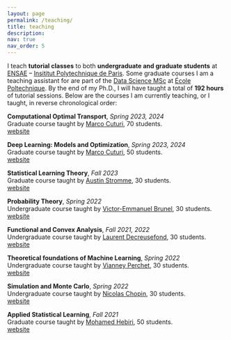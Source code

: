 ```yaml
---
layout: page
permalink: /teaching/
title: teaching
description: 
nav: true
nav_order: 5
---
```


I teach **tutorial classes** to both **undergraduate and graduate students** at [ENSAE](https://www.ensae.fr/) – [Insititut Polytechnique de Paris](https://www.ip-paris.fr/). Some graduate courses I am a teaching assistant for are part of the [Data Science MSc](https://www.ip-paris.fr/education/masters/mention-mathematiques-appliquees-statistique/master-year-2-data-science) at [École Poltechnique](https://www.polytechnique.edu/). By the end of my Ph.D., I will have taught a total of **192 hours** of tutorial sessions. Below are the courses I am currently teaching, or I taught, in reverse chronological order:

**Computational Optimal Transport**, *Spring 2023, 2024*<br>
Graduate course taught by [Marco Cuturi](https://marcocuturi.net/index.html), 70 students.<br>
[website](https://www.ensae.fr/courses/3449-optimal-transport-theory-tweaks-computations-and-applications-machine-learning)

**Deep Learning: Models and Optimization**, *Spring 2023, 2024*<br>
Graduate course taught by [Marco Cuturi](https://marcocuturi.net/index.html), 50 students.<br>
[website](https://www.ensae.fr/courses/4354)

**Statistical Learning Theory**, *Fall 2023*<br>
Graduate course taught by [Austin Stromme](https://austinjstromme.github.io/), 30 students.<br>
[website](https://www.ensae.fr/en/courses/381-advanced-machine-learning)

**Probability Theory**, *Spring 2022*<br>
Undergraduate course taught by [Victor-Emmanuel Brunel](https://vebrunel.fr/), 30 students.<br>
[website](https://www.ensae.fr/courses/113-theorie-des-probabilites-1a)

**Functional and Convex Analysis**, *Fall 2021, 2022*<br>
Undergraduate course taught by [Laurent Decreusefond](https://perso.telecom-paristech.fr/decreuse/), 30 students.<br>
[website](https://www.ensae.fr/courses/109)

**Theoretical foundations of Machine Learning**, *Spring 2022*<br>
Undergraduate course taught by [Vianney Perchet](https://vianney.ai/), 30 students.<br>
[website](https://www.ensae.fr/en/courses/3582-theoretical-foundations-machine-learning)

**Simulation and Monte Carlo**, *Spring 2022*<br>
Undergraduate course taught by [Nicolas Chopin](https://nchopin.github.io/), 30 students.<br>
[website](https://www.ensae.fr/courses/328-simulation-and-monte-carlo-methods)

**Applied Statistical Learning**, *Fall 2021*<br>
Graduate course taught by [Mohamed Hebiri](https://perso.math.u-pem.fr/hebiri.mohamed/), 50 students.<br>
[website](https://www.ensae.fr/en/courses/4835)

